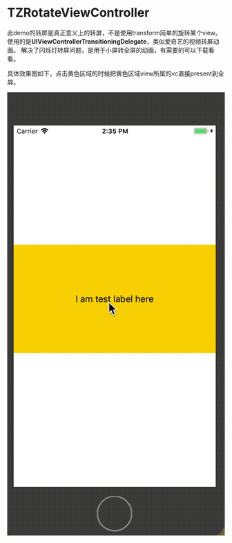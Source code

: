 # TZRotateViewController

此demo的转屏是真正意义上的转屏，不是使用transform简单的旋转某个view。
使用的是**UIViewControllerTransitioningDelegate**，类似爱奇艺的视频转屏动画。
解决了闪烁灯转屏问题，是用于小屏转全屏的动画，有需要的可以下载看看。

具体效果图如下，点击黄色区域的时候把黄色区域view所属的vc直接present到全屏。

![](images/demo.gif)